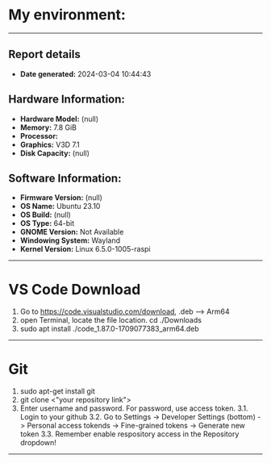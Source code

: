# My environment: 
---

## Report details
- **Date generated:**                              2024-03-04 10:44:43

## Hardware Information:
- **Hardware Model:**                              (null)
- **Memory:**                                      7.8 GiB
- **Processor:**                                   
- **Graphics:**                                    V3D 7.1
- **Disk Capacity:**                               (null)

## Software Information:
- **Firmware Version:**                            (null)
- **OS Name:**                                     Ubuntu 23.10
- **OS Build:**                                    (null)
- **OS Type:**                                     64-bit
- **GNOME Version:**                               Not Available
- **Windowing System:**                            Wayland
- **Kernel Version:**                              Linux 6.5.0-1005-raspi

---
# VS Code Download
1. Go to https://code.visualstudio.com/download, .deb --> Arm64
2. open Terminal, locate the file location. cd ./Downloads
3. sudo apt install ./code_1.87.0-1709077383_arm64.deb
---
# Git
1. sudo apt-get install git
2. git clone <"your repository link">
3. Enter username and password. For password, use access token.
    3.1. Login to your github
    3.2. Go to Settings -> Developer Settings (bottom) -> Personal access tokends -> Fine-grained tokens -> Generate new token
    3.3. Remember enable respository access in the Repository dropdown!
---
